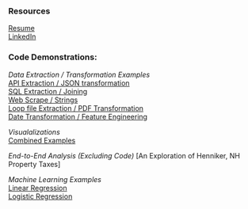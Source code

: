 ### Resources
[Resume](https://github.com/dlagit2quit/Portfolio/blob/119cbc217179684f177544e49fd431e03f16d08a/docs/ds_res_1.pdf)  
[LinkedIn](https://www.linkedin.com/in/dan-ladd-1b4b96154/)

### Code Demonstrations:  
*Data Extraction / Transformation Examples*  
[API Extraction / JSON transformation](https://htmlpreview.github.io/?https://raw.githubusercontent.com/dlagit2quit/Portfolio/refs/heads/main/docs/api_extraction.html)  
[SQL Extraction / Joining](https://htmlpreview.github.io/?https://raw.githubusercontent.com/dlagit2quit/Portfolio/refs/heads/main/docs/sql_extraction.html)  
[Web Scrape / Strings](https://htmlpreview.github.io/?https://raw.githubusercontent.com/dlagit2quit/Portfolio/refs/heads/main/docs/web_scrape_r.html)   
[Loop file Extraction / PDF Transformation](https://htmlpreview.github.io/?https://raw.githubusercontent.com/dlagit2quit/Portfolio/refs/heads/main/docs/pdf_extract_transform.html)  
[Date Transformation / Feature Engineering](https://htmlpreview.github.io/?https://raw.githubusercontent.com/dlagit2quit/Portfolio/refs/heads/main/docs/date_manipulation.html)  

*Visualalizations*  
[Combined Examples](https://htmlpreview.github.io/?https://raw.githubusercontent.com/dlagit2quit/Portfolio/refs/heads/main/docs/visualizations.html)

*End-to-End Analysis (Excluding Code)*
[An Exploration of Henniker, NH Property Taxes] 

*Machine Learning Examples*  
[Linear Regression](https://htmlpreview.github.io/?https://raw.githubusercontent.com/dlagit2quit/Portfolio/refs/heads/main/docs/student_performance_lm.html)  
[Logistic Regression](https://htmlpreview.github.io/?https://raw.githubusercontent.com/dlagit2quit/Portfolio/refs/heads/main/docs/log_reg_ex.html)  


<!--[Descision Tree]()  
[Random Forrest]()  
[KNN]()  
[Naive Bayes]()  
[XG Boost]()  
[SVM]()  
-->

